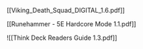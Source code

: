 [[Viking_Death_Squad_DIGITAL_1.6.pdf]]

[[Runehammer - 5E Hardcore Mode 1.1.pdf]]

![[Think Deck Readers Guide 1.3.pdf]]